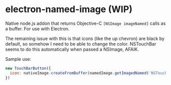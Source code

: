 # electron-named-image (WIP)
Native node.js addon that returns Objective-C `[NSImage imageNamed]` calls as a buffer. For use with Electron. 

The remaining issue with this is that icons (like the up chevron) are black by default, so somehow I need to be able to change the color. NSTouchBar seems to do this automatically when passed a NSImage, AFAIK. 

Sample use:

```javascript
new TouchBarButton({
  icon: nativeImage.createFromBuffer(namedImage.getImagedNamed('NSTouchBarRefreshTemplate'))
})
```
